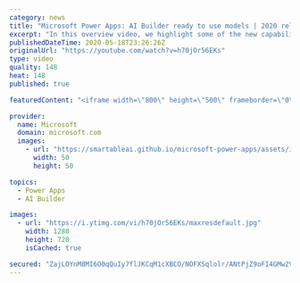 ```yaml
---
category: news
title: "Microsoft Power Apps: AI Builder ready to use models | 2020 release wave 1 overview"
excerpt: "In this overview video, we highlight some of the new capabilities included in the latest update to Microsoft Power Apps, AI Builder ready to use models.     Here are the capabilities covered:   • Entity extraction helps you by identifying and extracting people, dates, places, locations, etc. from text"
publishedDateTime: 2020-05-18T23:26:26Z
originalUrl: "https://youtube.com/watch?v=h70jOr56EKs"
type: video
quality: 148
heat: 148
published: true

featuredContent: "<iframe width=\"800\" height=\"500\" frameborder=\"0\" src=\"https://www.youtube.com/embed/h70jOr56EKs\" allow=\"accelerometer; autoplay; encrypted-media; gyroscope; picture-in-picture\" allowfullscreen></iframe>"

provider:
  name: Microsoft
  domain: microsoft.com
  images:
    - url: "https://smartableai.github.io/microsoft-power-apps/assets/images/organizations/microsoft.com-50x50.jpg"
      width: 50
      height: 50

topics:
  - Power Apps
  - AI Builder

images:
  - url: "https://i.ytimg.com/vi/h70jOr56EKs/maxresdefault.jpg"
    width: 1280
    height: 720
    isCached: true

secured: "ZajLOYnM8MI6O0qQuIy7flJKCqM1cXBCO/NOFXSqlolr/ANtPjZ9oFI4GMw2V+RQDtoeKO27BzasKYz5+AJrUKyv/9ZmtZ3t/Ov0TFHlHaebXR9QlMFU45QCy4yMVF1abHBwnfnMyTJo4XhgVyesQeJQBQDN52XEBVOJJduwgTL6rORUN0EjPJGqbEnGxINdnV2Si2SXvpOj9+7U/mwuyzaX8maqRgZ0NmEBRWI7CEdiRK58VLPhmMUyghFvhTBfTXZH/2g7lqHsRdkKShpWKFgBxX38V6xQewxw8aHHz2Z4qVqgx8B2IdtZnWC/zcEAw/0mwFp1tgJqo2/1lPA4gWcnuc7RO383wytLkM5IyE5nZliDZCWyQt6Tv+2+IGt7qcjl8S/+LjRZIYIuKQ3PLtJMFeNEUHRIosfqwQZ/VmEbDYsn63KBkjKeBOWBMwxR;biknztf5IKFu31KWGFStkg=="
---
```


